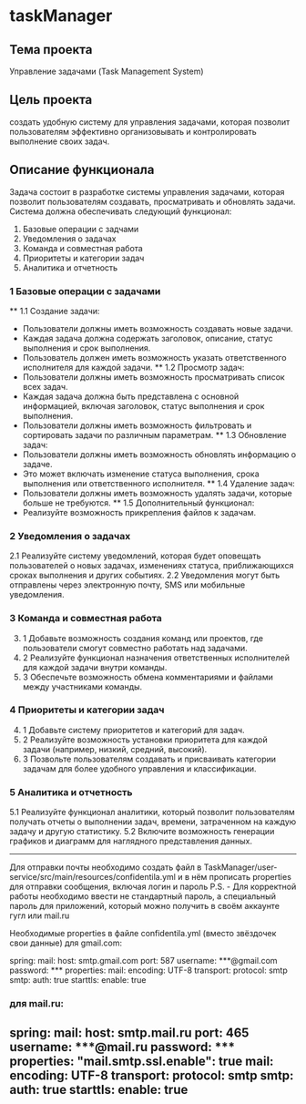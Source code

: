 # taskManager

## Тема проекта
Управление задачами (Task Management System)

## Цель проекта 
создать удобную систему для управления задачами, 
которая позволит пользователям эффективно организовывать и контролировать выполнение своих задач.

## Описание функционала
Задача состоит в разработке системы управления задачами, 
которая позволит пользователям создавать, просматривать и обновлять задачи. 
   Система должна обеспечивать следующий функционал:
1. Базовые операции с задчами
2. Уведомления о задачах
3. Команда и совместная работа
4. Приоритеты и категории задач
5. Аналитика и отчетность

### 1 Базовые операции с задачами
** 1.1 Создание задачи:
   - Пользователи должны иметь возможность создавать новые задачи.
   - Каждая задача должна содержать заголовок, описание, статус выполнения и срок выполнения.
   - Пользователь должен иметь возможность указать ответственного исполнителя для каждой задачи.
** 1.2 Просмотр задач:
   - Пользователи должны иметь возможность просматривать список всех задач.
   - Каждая задача должна быть представлена с основной информацией, включая заголовок, статус выполнения и срок выполнения.
   - Пользователи должны иметь возможность фильтровать и сортировать задачи по различным параметрам.
** 1.3 Обновление задач:
   - Пользователи должны иметь возможность обновлять информацию о задаче.
   - Это может включать изменение статуса выполнения, срока выполнения или ответственного исполнителя.
** 1.4 Удаление задач:
   - Пользователи должны иметь возможность удалять задачи, которые больше не требуются.
** 1.5 Дополнительный функционал:
 - Реализуйте возможность прикрепления файлов к задачам.

### 2 Уведомления о задачах
2.1 Реализуйте систему уведомлений, которая будет оповещать пользователей о новых задачах, изменениях статуса, приближающихся сроках выполнения и других событиях.
2.2 Уведомления могут быть отправлены через электронную почту, SMS или мобильные уведомления.

### 3 Команда и совместная работа
3. 1 Добавьте возможность создания команд или проектов, где пользователи смогут совместно работать над задачами.
3. 2 Реализуйте функционал назначения ответственных исполнителей для каждой задачи внутри команды.
3. 3 Обеспечьте возможность обмена комментариями и файлами между участниками команды.

### 4 Приоритеты и категории задач
4. 1 Добавьте систему приоритетов и категорий для задач.
4. 2 Реализуйте возможность установки приоритета для каждой задачи (например, низкий, средний, высокий).
4. 3 Позвольте пользователям создавать и присваивать категории задачам для более удобного управления и классификации.

### 5 Аналитика и отчетность
5.1 Реализуйте функционал аналитики, который позволит пользователям получать отчеты о выполнении задач, времени, затраченном на каждую задачу и другую статистику.
5.2 Включите возможность генерации графиков и диаграмм для наглядного представления данных.

------------------------------------------------------------------------------
   Для отправки почты необходимо создать файл в 
TaskManager/user-service/src/main/resources/confidentila.yml 
и в нём прописать properties для отправки сообщения, включая логин и пароль
P.S. - Для корректной работы необходимо ввести не стандартный пароль, 
а специальный пароль для приложений, который можно получить в своём 
аккаунте гугл или mail.ru

   Необходимые properties в файле confidentila.yml (вместо звёздочек свои данные)
                                            для gmail.com:

 spring:
     mail:
        host: smtp.gmail.com
        port: 587
        username: ***@gmail.com
        password: ***
        properties:
            mail:
                encoding: UTF-8
                transport:
                    protocol: smtp
                smtp:
                    auth: true
                    starttls:
                        enable: true

###                                        для mail.ru:

spring:
  mail:
    host: smtp.mail.ru
    port: 465
    username: ***@mail.ru
    password: ***
    properties:
      "mail.smtp.ssl.enable": true
      mail:
        encoding: UTF-8
        transport:
          protocol: smtp
        smtp:
          auth: true
          starttls:
            enable: true
------------------------------------------------------------------------------

